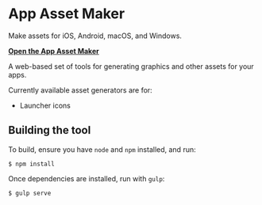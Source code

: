 # App Asset Maker

Make assets for iOS, Android, macOS, and Windows.

**[Open the App Asset Maker](https://lab.junian.net/assetmaker)**

A web-based set of tools for generating graphics and other assets for your apps.

Currently available asset generators are for:

- Launcher icons

## Building the tool

To build, ensure you have `node` and `npm` installed, and run:

    $ npm install

Once dependencies are installed, run with `gulp`:

    $ gulp serve
